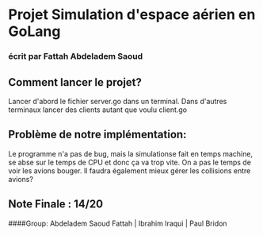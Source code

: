 # Projet Simulation d'espace aérien en GoLang
### écrit par Fattah Abdeladem Saoud
## Comment lancer le projet?
  Lancer d'abord le fichier server.go dans un terminal.
  Dans d'autres terminaux lancer des clients autant que voulu client.go

## Problème de notre implémentation:
  Le programme n'a pas de bug, mais la simulationse fait en temps machine, se abse sur le temps de CPU
  et donc ça va trop vite. On a pas le temps de voir les avions bouger.
  Il faudra également mieux gérer les collisions entre avions?

## Note Finale : 14/20

####Group: Abdeladem Saoud Fattah | Ibrahim Iraqui | Paul Bridon
